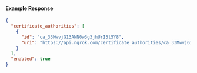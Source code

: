 <!-- Code generated for API Clients. DO NOT EDIT. -->

#### Example Response

```json
{
  "certificate_authorities": [
    {
      "id": "ca_33MwvjG13ANN0w3g3jhUrI5l5Y8",
      "uri": "https://api.ngrok.com/certificate_authorities/ca_33MwvjG13ANN0w3g3jhUrI5l5Y8"
    }
  ],
  "enabled": true
}
```
